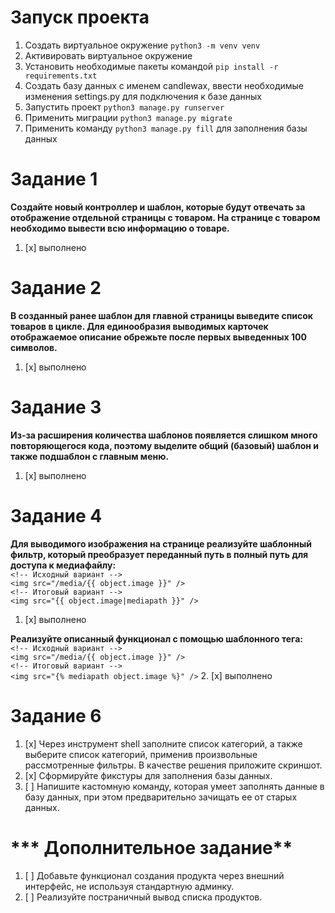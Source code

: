 # **Запуск проекта**
1. Создать виртуальное окружение `python3 -m venv venv`
2. Активировать виртуальное окружение
3. Установить необходимые пакеты командой `pip install -r requirements.txt`
4. Создать базу данных с именем candlewax, ввести необходимые изменения settings.py для подключения к базе данных
5. Запустить проект `python3 manage.py runserver`
6. Применить миграции `python3 manage.py migrate`
7. Применить команду `python3 manage.py fill` для заполнения базы данных


# **Задание 1**

**Создайте новый контроллер и шаблон, которые будут отвечать за отображение отдельной страницы с товаром. На странице с товаром необходимо вывести всю информацию о товаре.**

1. [x] выполнено


# **Задание 2**

**В созданный ранее шаблон для главной страницы выведите список товаров в цикле. Для единообразия выводимых карточек отображаемое описание обрежьте после первых выведенных 100 символов.**

1. [x] выполнено

# **Задание 3**

**Из-за расширения количества шаблонов появляется слишком много повторяющегося кода, поэтому выделите общий (базовый) шаблон и также подшаблон с главным меню.**

1. [x] выполнено

# **Задание 4**

**Для выводимого изображения на странице реализуйте шаблонный фильтр, который преобразует переданный путь в полный путь для доступа к медиафайлу:**</br>
`<!-- Исходный вариант -->`</br>
`<img src="/media/{{ object.image }}" />`</br>
`<!-- Итоговый вариант -->`</br>
`<img src="{{ object.image|mediapath }}" />`
1. [x] выполнено

**Реализуйте описанный функционал с помощью шаблонного тега:**</br>
`<!-- Исходный вариант -->`</br>
`<img src="/media/{{ object.image }}" />`</br>
`<!-- Итоговый вариант -->`</br>
`<img src="{% mediapath object.image %}" />`
2. [x] выполнено


# **Задание 6**

1. [x] Через инструмент shell заполните список категорий, а также выберите список категорий, применив произвольные рассмотренные фильтры. В качестве решения приложите скриншот.
2. [x] Сформируйте фикстуры для заполнения базы данных.
3. [ ] Напишите кастомную команду, которая умеет заполнять данные в базу данных, при этом предварительно зачищать ее от старых данных.


# *** Дополнительное задание**

1. [ ] Добавьте функционал создания продукта через внешний интерфейс, не используя стандартную админку.
2. [ ] Реализуйте постраничный вывод списка продуктов.